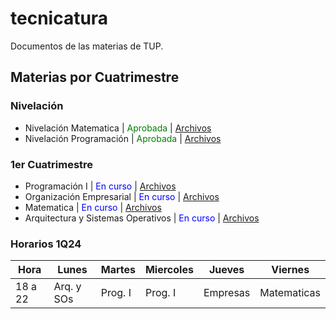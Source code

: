 # tecnicatura
 
Documentos de las materias de TUP.

## Materias por Cuatrimestre

### Nivelación

 - Nivelación Matematica  |<span style="color:green"> Aprobada </span> | [Archivos](./nivelacion/niv_programacion)
 - Nivelación Programación | <span style="color:green"> Aprobada </span>  | [Archivos](./nivelacion/niv_matem)

### 1er Cuatrimestre

 - Programación I | <span style="color:blue"> En curso </span> | [Archivos](./primer_q_24/programacion)
 - Organización Empresarial | <span style="color:blue"> En curso </span>  | [Archivos](./primer_q_24/org_empresas)
 - Matematica | <span style="color:blue"> En curso </span>   | [Archivos](./primer_q_24/matematicas)
 - Arquitectura y Sistemas Operativos | <span style="color:blue"> En curso </span>  | [Archivos](./primer_q_24/sistemas_operativos)



### Horarios 1Q24

|   Hora    |    Lunes   |  Martes  |   Miercoles   |   Jueves  |   Viernes     | 
|-----------|------------|----------|---------------|-----------|---------------|
|  18 a 22  | Arq. y SOs |  Prog. I |  Prog. I      | Empresas  | Matematicas   |



